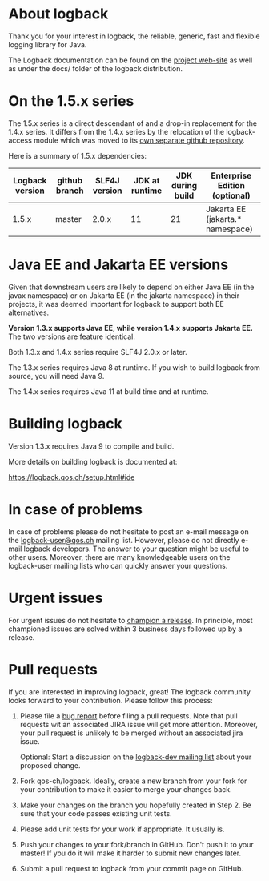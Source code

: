 
# About logback

Thank you for your interest in logback, the reliable, generic, fast
and flexible logging library for Java.

The Logback documentation can be found on the [project
web-site](https://logback.qos.ch/documentation.html) as well as under
the docs/ folder of the logback distribution.

# On the 1.5.x series

The 1.5.x series is a direct descendant of and a drop-in replacement
for the 1.4.x series. It differs from the 1.4.x series by the
relocation of the logback-access module which was moved to its [own
separate github repository](https://github.com/qos-ch/logback-access).

Here is a summary of 1.5.x dependencies:

|Logback version   |github branch   |SLF4J version  | JDK at runtime | JDK during build | Enterprise Edition (optional)|
|------------------|----------------|---------------|----------------|------------------|------------------------------|
| 1.5.x            | master         | 2.0.x         | 11             | 21            | Jakarta EE (jakarta.* namespace)|



# Java EE and Jakarta EE versions

Given that downstream users are likely to depend on either Java EE (in
the javax namespace) or on Jakarta EE (in the jakarta namespace) in
their projects, it was deemed important for logback to support both EE
alternatives.

**Version 1.3.x supports Java EE, while version 1.4.x supports Jakarta EE.** 
The two versions are feature identical.

Both 1.3.x and 1.4.x series require SLF4J 2.0.x or later.

The 1.3.x series requires Java 8 at runtime. If you wish to build
logback from source, you will need Java 9. 

The 1.4.x series requires Java 11 at build time and at runtime.

# Building logback

Version 1.3.x requires Java 9 to compile and build.

More details on building logback is documented at:

  https://logback.qos.ch/setup.html#ide

# In case of problems

In case of problems please do not hesitate to post an e-mail message
on the logback-user@qos.ch mailing list.  However, please do not
directly e-mail logback developers. The answer to your question might
be useful to other users. Moreover, there are many knowledgeable users
on the logback-user mailing lists who can quickly answer your
questions.

# Urgent issues

For urgent issues do not hesitate to [champion a
release](https://github.com/sponsors/qos-ch/sponsorships?tier_id=77436).
In principle, most championed issues are solved within 3 business days
followed up by a release.

# Pull requests

If you are interested in improving logback, great! The logback community
looks forward to your contribution. Please follow this process:

1. Please file a [bug
   report](https://logback.qos.ch/bugreport.html) before filing a pull requests. 
   Note that pull requests wit an associated JIRA issue will get more attention. 
   Moreover, your pull request is unlikely to be merged without an associated jira issue.
   
   Optional: Start a discussion on the [logback-dev mailing
   list](https://logback.qos.ch/mailinglist.html) about your proposed
   change.

2. Fork qos-ch/logback. Ideally, create a new branch from your fork for
   your contribution to make it easier to merge your changes back.

3. Make your changes on the branch you hopefully created in Step 2. Be
   sure that your code passes existing unit tests.

4. Please add unit tests for your work if appropriate. It usually is.

5. Push your changes to your fork/branch in GitHub. Don't push it to
   your master! If you do it will make it harder to submit new changes
   later.

6. Submit a pull request to logback from your commit page on GitHub.


<!--
# Continuous integration build status

| Branch | Last results |
| ------ | -------------|
| master | ![CI master](https://github.com/qos-ch/logback/actions/workflows/main.yml/badge.svg) |
-->


